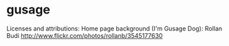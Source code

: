 gusage
======



Licenses and attributions:
 Home page background (I'm Gusage Dog): Rollan Budi http://www.flickr.com/photos/rollanb/3545177630